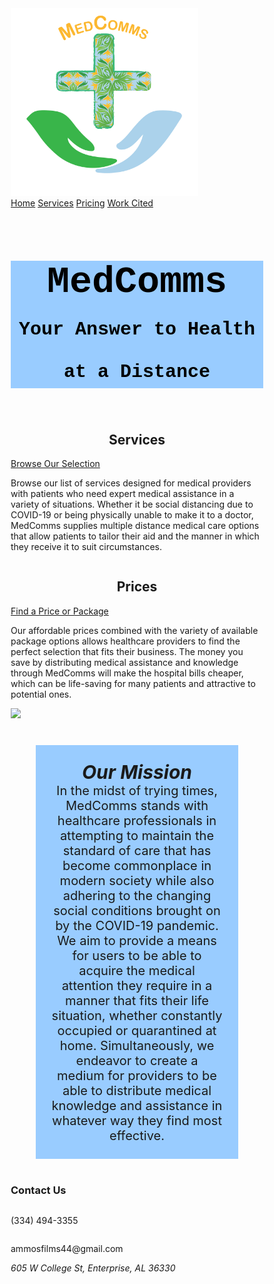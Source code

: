<!DOCTYPE html>
<html lang="en">
<head>
<title>MedComms</title>
<meta charset="utf-8">
<meta name="viewport" content="width=device-width, initial-scale=1">
<style>
* {
  box-sizing: border-box;
  
}

body {
  margin: 0;

}

p {
  font-size: 18px;
}

/* Style the header */
.header {
  background-color: white;
  padding: 20px;
  text-align: center;
}

/* Style the top navigation bar */
.topnav {
  overflow: hidden;
  background-color: #333;
}

/* Style the topnav links */
.topnav a {
  float: left;
  color: #f2f2f2;
  text-align: center;
  padding: 14px 16px;
  text-decoration: none;
  display: block;
}

/* Change color on hover */
.topnav a:hover {
  background-color: #4CAF50;
  color: black;
}

/* Create three equal columns that floats next to each other */
.column {
  float: left;
  width: 33.33%;
  padding: 20px;
}

/* Clear floats after the columns */
.row:after {
  content: "";
  display: table;
  clear: both;
}

/* Responsive layout - makes the three columns stack on top of each other instead of next to each other */
@media screen and (max-width:600px) {
  .column {
    width: 100%;
  }
}

.footer {
  background-color: #f1f1f1;
  padding: 10px;
  text-align: center;
}

.button {
  background-color: #4CAF50;
  float: center;
  display: inline-block;
  border: none;
  color: white;
  padding: 15px 32px;
  text-align: center;
  text-decoration: none;
  font-size: 20px;
  margin: 4px 2px;
  margin-left: 50;
  cursor: pointer;
}

</style>
</head>
<body>

<div class="header">
<a href="https://cadisharkboy.github.io/MedComms/">
  <img src="Logo.png" width="300" padding="200" float="center">
</a>
</div>

<div class="topnav">
  <a class="active" href="https://cadisharkboy.github.io/MedComms/">Home</a>
  <a href="https://cadisharkboy.github.io/MedComms/services.html">Services</a>
  <a href="https://cadisharkboy.github.io/MedComms/prices.html">Pricing</a>
  <a href="https://cadisharkboy.github.io/MedComms/work-cited.html">Work Cited</a>
</div>

<h1 style="font-size: 60px;background-color: rgb(153, 204, 255); color:black;font-family:courier;text-align:center;">
MedComms 
<br>
<span style="font-size:30px;">Your Answer to Health at a Distance</span>
</h1>

<div class="row">
  <div class="column">
    <h2 style="text-align: center;">Services</h2>
    <a href="https://cadisharkboy.github.io/MedComms/services.html" align="center" class="button">Browse Our Selection</a>
    <p>Browse our list of services designed for medical providers with patients who need expert medical assistance in a variety of situations. Whether it be social distancing due to COVID-19 or being physically unable to make it to a doctor, MedComms supplies multiple distance medical care options that allow patients to tailor their aid and the manner in which they receive it to suit circumstances.</p>
  </div>
  
  <div class="column">
    <h2 style="text-align: center;">Prices</h2>
    <a href="https://cadisharkboy.github.io/MedComms/prices.html" align="center" class="button">Find a Price or Package</a>
    <p>Our affordable prices combined with the variety of available package options allows healthcare providers to find the perfect selection that fits their business. The money you save by distributing medical assistance and knowledge through MedComms will make the hospital bills cheaper, which can be life-saving for many patients and attractive to potential ones.</p>
  </div>

<img src="doctor.jpg" width="400" padding="200" float="center">

</div>

<div class="row">
  <p style="text-align: center; background-color: rgb(153, 204, 255); margin: 40px; margin-horizontal: 100px; padding: 25px; font-size:20px;"> 
<b><em><span style="font-size:30px; ">Our Mission</span></em></b>
<br>
In the midst of trying times, MedComms stands with healthcare professionals in attempting to maintain the standard of care that has become commonplace in modern society while also adhering to the changing social conditions brought on by the COVID-19 pandemic. We aim to provide a means for users to be able to acquire the medical attention they require in a manner that fits their life situation, whether constantly occupied or quarantined at home. Simultaneously, we endeavor to create a medium for providers to be able to distribute medical knowledge and assistance in whatever way they find most effective.</p>
</div>

<div class="row">
<p> </p>
</div>

<div class="footer">
 <div class="row">
   <h3> Contact Us</h3>
  <div class="column">
   <p> (334) 494-3355 </p> 
  </div>
  <div class="column">
   <p> ammosfilms44@gmail.com </p>
  </div>
  <div class="column">
   <address>  605 W College St, Enterprise, AL 36330 </address>
  </div>
 </div>
</div>

</body>
</html>
